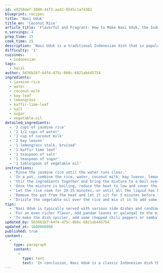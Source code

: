 ```yaml
---
id: e9258def-3889-44f3-aa42-6545c1af4302
blueprint: recipes
title: 'Nasi Uduk'
title_en: 'Coconut Rice'
article_title: 'Flavorful and Fragrant: How to Make Nasi Uduk, the Indonesian Coconut Rice Dish'
n_servings: 4
prep_time: 15
cook_time: 25
description: 'Nasi Uduk is a traditional Indonesian dish that is popular for its fragrant aroma and rich flavors. This dish is made by cooking rice with coconut milk and a variety of herbs and spices. It is often served with various side dishes, such as fried chicken or tempeh, and is perfect for any occasion.'
difficulty: '1'
cuisines:
  - indonesian
tags:
  - halal
author: 5636b1b7-64f4-475c-860c-6821ab445754
ingredients:
  - jasmine-rice
  - water
  - coconut-milk
  - bay-leaf
  - lemongrass
  - kaffir-lime-leaf
  - salt
  - sugar
  - vegetable-oil
detailed_ingredients:
  - '2 cups of jasmine rice'
  - '2 1/2 cups of water'
  - '1 cup of coconut milk'
  - '2 bay leaves'
  - '1 lemongrass stalk, bruised'
  - '1 kaffir lime leaf'
  - '1 teaspoon of salt'
  - '1 teaspoon of sugar'
  - '1 tablespoon of vegetable oil'
instructions:
  - 'Rinse the jasmine rice until the water runs clear.'
  - 'In a pot, combine the rice, water, coconut milk, bay leaves, lemongrass, kaffir lime leaf, salt, and sugar.'
  - 'Stir the ingredients together and bring the mixture to a boil over high heat.'
  - 'Once the mixture is boiling, reduce the heat to low and cover the pot with a lid.'
  - 'Let the rice cook for 20-25 minutes, or until all the liquid has been absorbed and the rice is fully cooked.'
  - 'Remove the pot from the heat and let it sit for 5 minutes before fluffing the rice with a fork.'
  - 'Drizzle the vegetable oil over the rice and mix it in to add some extra flavor.'
tips:
  - 'Nasi Uduk is typically served with various side dishes and condiments, such as fried chicken, tempeh, sambal, and cucumber slices.'
  - 'For an even richer flavor, add pandan leaves or galangal to the mixture.'
  - 'To make the dish spicier, add some chopped chili peppers or sambal to the rice.'
updated_by: 5636b1b7-64f4-475c-860c-6821ab445754
updated_at: 1680066986
published: true
content:
  -
    type: paragraph
    content:
      -
        type: text
        text: 'In conclusion, Nasi Uduk is a classic Indonesian dish that is perfect for any occasion. Its fragrant aroma and rich flavors are sure to impress your family and friends. Try making this delicious dish at home and serve it with your favorite Indonesian sides for a truly authentic experience.'
---
```

